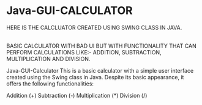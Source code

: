 # Java-GUI-CALCULATOR
HERE IS THE CALCLUATOR CREATED USING SWING CLASS IN JAVA.

<BR>
BASIC CALCULATOR WITH BAD UI BUT WITH FUNCTIONALITY THAT CAN PERFORM CALCULATIONS LIKE:-
ADDITION, SUBTRACTION, MULTIPLICATION AND DIVISION.

Java-GUI-Calculator
This is a basic calculator with a simple user interface created using the Swing class in Java. Despite its basic appearance, it offers the following functionalities:

Addition (+)
Subtraction (-)
Multiplication (*)
Division (/)